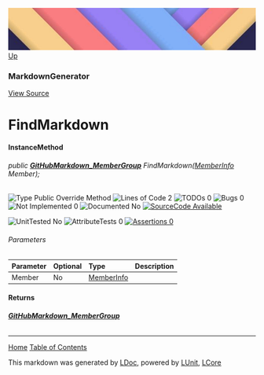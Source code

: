 ![](../Content/LDoc-banner-small.png "")
[Up](MarkdownGenerator.md)

### MarkdownGenerator
[View Source](../Markdown/MarkdownGenerator.cs)

# FindMarkdown

#### InstanceMethod

###### public **[GitHubMarkdown_MemberGroup](GitHubMarkdown_MemberGroup.md)** FindMarkdown([MemberInfo](https://msdn.microsoft.com/en-us/library/system.reflection.memberinfo.aspx) Member);

![Type Public  Override Method](http://b.repl.ca/v1/Type-Public%20%20Override%20Method-blue.png "") ![Lines of Code 2](http://b.repl.ca/v1/Lines%20of%20Code-2-blue.png "") ![TODOs 0](http://b.repl.ca/v1/TODOs-0-green.png "") ![Bugs 0](http://b.repl.ca/v1/Bugs-0-green.png "") ![Not Implemented 0](http://b.repl.ca/v1/Not%20Implemented-0-green.png "") ![Documented No](http://b.repl.ca/v1/Documented-No-red.png "") [![SourceCode Available](http://b.repl.ca/v1/SourceCode-Available-brightgreen.png "")](../Markdown/MarkdownGenerator.cs#L44)

![UnitTested No](http://b.repl.ca/v1/UnitTested-No-lightgrey.png "") ![AttributeTests 0](http://b.repl.ca/v1/AttributeTests-0-lightgrey.png "") [![Assertions 0](http://b.repl.ca/v1/Assertions-0-lightgrey.png "")](../Markdown/MarkdownGenerator.cs)

###### Parameters

Parameter | Optional | Type | Description
:---  | :---  | :---  | :--- 
Member | No | [MemberInfo](https://msdn.microsoft.com/en-us/library/system.reflection.memberinfo.aspx) | 


#### Returns

###### **[GitHubMarkdown_MemberGroup](GitHubMarkdown_MemberGroup.md)**



---

[Home](../../README.md) [Table of Contents](../../TableOfContents.md)

This markdown was generated by [LDoc](https://github.com/CodeSingularity/LDoc), powered by [LUnit](https://github.com/CodeSingularity/LUnit), [LCore](https://github.com/CodeSingularity/LCore)
